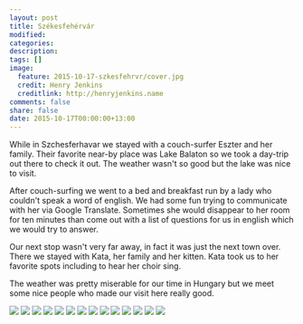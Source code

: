 ```yaml
---
layout: post
title: Székesfehérvár
modified:
categories: 
description:
tags: []
image:
  feature: 2015-10-17-szkesfehrvr/cover.jpg
  credit: Henry Jenkins
  creditlink: http://henryjenkins.name
comments: false
share: false
date: 2015-10-17T00:00:00+13:00
---
```


While in Szchesferhavar we stayed with a couch-surfer Eszter and her family.
Their favorite near-by place was Lake Balaton so we took a day-trip out there
to check it out. The weather wasn't so good but the lake was nice to visit.

After couch-surfing we went to a bed and breakfast run by a lady who couldn't
speak a word of english. We had some fun trying to communicate with her via
Google Translate. Sometimes she would disappear to her room for ten minutes
than come out with a list of questions for us in english which we would try to
answer.

Our next stop wasn't very far away, in fact it was just the next town over.
There we stayed with Kata, her family and her kitten. Kata took us to her
favorite spots including to hear her choir sing.

The weather was pretty miserable for our time in Hungary but we meet some nice
people who made our visit here really good.


<img src="/images/2015-10-17-szkesfehrvr/IMG_20151013_071914_640px.jpg">

<img src="/images/2015-10-17-szkesfehrvr/IMG_20151013_104623_640px.jpg">

<img src="/images/2015-10-17-szkesfehrvr/IMG_20151013_112755_640px.jpg">

<img src="/images/2015-10-17-szkesfehrvr/IMG_20151013_113116_640px.jpg">

<img src="/images/2015-10-17-szkesfehrvr/IMG_20151013_145818_640px.jpg">

<img src="/images/2015-10-17-szkesfehrvr/IMG_20151013_150713_640px.jpg">

<img src="/images/2015-10-17-szkesfehrvr/IMG_20151014_180537_640px.jpg">

<img src="/images/2015-10-17-szkesfehrvr/IMG_20151015_153655_640px.jpg">

<img src="/images/2015-10-17-szkesfehrvr/IMG_20151015_171201_640px.jpg">

<img src="/images/2015-10-17-szkesfehrvr/IMG_20151015_183015_640px.jpg">

<img src="/images/2015-10-17-szkesfehrvr/IMG_20151016_092317_640px.jpg">

<img src="/images/2015-10-17-szkesfehrvr/IMG_20151016_222339_640px.jpg">

<img src="/images/2015-10-17-szkesfehrvr/IMG_20151016_225835_640px.jpg">

<img src="/images/2015-10-17-szkesfehrvr/IMG_20151017_082030_640px.jpg">
